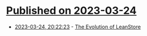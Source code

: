 # [Published on 2023-03-24](index.md)

* [2023-03-24, 20:22:23](https://lobste.rs/s/lrc1du/evolution_leanstore) - [The Evolution of LeanStore](https://dl.gi.de/bitstream/handle/20.500.12116/40317/B3-2.pdf?sequence=1&isAllowed=y)
